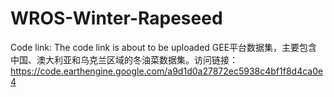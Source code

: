 # WROS-Winter-Rapeseed
Code link: The code link is about to be uploaded
GEE平台数据集，主要包含中国、澳大利亚和乌克兰区域的冬油菜数据集。访问链接：https://code.earthengine.google.com/a9d1d0a27872ec5938c4bf1f8d4ca0e4
